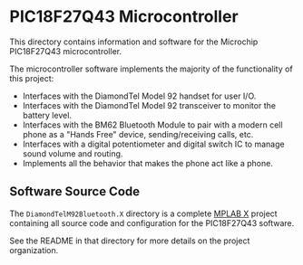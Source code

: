 # PIC18F27Q43 Microcontroller 

This directory contains information and software for the Microchip PIC18F27Q43 microcontroller.

The microcontroller software implements the majority of the functionality of this project:

- Interfaces with the DiamondTel Model 92 handset for user I/O.
- Interfaces with the DiamondTel Model 92 transceiver to monitor the battery level.
- Interfaces with the BM62 Bluetooth Module to pair with a modern cell phone as a "Hands Free" device, sending/receiving calls, etc.
- Interfaces with a digital potentiometer and digital switch IC to manage sound volume and routing.
- Implements all the behavior that makes the phone act like a phone.

## Software Source Code

The `DiamondTelM92Bluetooth.X` directory is a complete [MPLAB X](https://www.microchip.com/en-us/tools-resources/develop/mplab-x-ide) project containing all source code and configuration for the PIC18F27Q43 software.

See the README in that directory for more details on the project organization.